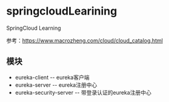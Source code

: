 # springcloudLearining
SpringCloud Learning

参考：https://www.macrozheng.com/cloud/cloud_catalog.html

## 模块

- eureka-client -- eureka客户端
- eureka-server -- eureka注册中心
- eureka-security-server -- 带登录认证的eureka注册中心
